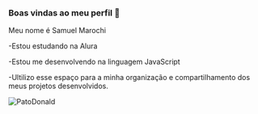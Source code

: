 ### Boas vindas ao meu perfil 💙


Meu nome é Samuel Marochi

-Estou estudando na Alura

-Estou me desenvolvendo na linguagem JavaScript

-Ultilizo esse espaço para a minha organização e compartilhamento dos meus projetos desenvolvidos.

![PatoDonald](https://media.tenor.com/XNYXr6rL2o8AAAAM/duck.gif)


